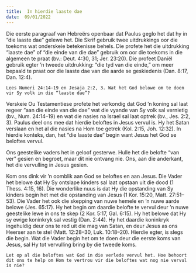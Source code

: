 ```yaml
---
title:  In hierdie laaste dae
date:  09/01/2022
---
```


Die eerste paragraaf van Hebreërs openbaar dat Paulus geglo het dat  hy in “die laaste dae” gelewe het. Die Skrif gebruik twee uitdrukkings oor die toekoms wat onderskeie betekenisse behels. Die profete het die uitdrukking “laaste dae” of “die einde van die dae” gebruik om oor die toekoms in die algemeen te praat (bv.: Deut. 4:30, 31; Jer. 23:20). Die profeet Daniël gebruik egter ’n tweede uitdrukking: “die tyd van die einde,” om meer bepaald te praat oor die laaste dae van die aarde se geskiedenis (Dan. 8:17, Dan. 12:4).

`Lees Numeri 24:14–19 en Jesaja 2:2, 3. Wat het God belowe om te doen vir Sy volk in die “laaste dae”?`

Verskeie Ou Testamentiese profete het verkondig dat God ’n koning sal laat regeer “aan die einde van die dae” wat die vyande van Sy volk sal vernietig (bv., Num. 24:14–19) en wat die nasies na Israel sal laat optrek (bv., Jes. 2:2, 3). Paulus deel ons mee dat hierdie beloftes in Jesus vervul is. Hy het Satan verslaan en het al die nasies na Hom toe getrek (Kol. 2:15, Joh. 12:32). In hierdie konteks, dan, het “die laaste dae” begin want Jesus het God se beloftes vervul.

Ons geestelike vaders het in geloof gesterwe.  Hulle het die belofte “van ver” gesien en begroet, maar dit nie ontvang nie. Ons, aan die anderkant, het die vervulling in Jesus gesien.

Kom  ons dink vir ’n oomblik aan God se beloftes en  aan Jesus. Die Vader het belowe dat Hy Sy ontslape kinders sal laat opstaan uit die dood (1 Thess. 4:15, 16). Die wonderlike nuus is dat Hy die opstanding van Sy kinders begin het met die opstanding van Jesus (1 Kor. 15:20, Matt. 27:51–53). Die Vader het ook die skepping van nuwe hemele en ’n nuwe aarde belowe (Jes. 65:17). Hy het begin om daardie belofte te vervul deur ’n nuwe geestelike lewe in ons te skep (2 Kor. 5:17, Gal. 6:15). Hy het belowe dat Hy sy ewige koninkryk sal vestig (Dan. 2:44). Hy het daardie koninkryk ingehuldig deur ons te red uit die mag van Satan, en deur Jesus as ons Heerser aan te stel (Matt. 12:28–30, Luk. 10:18–20). Hierdie egter, is slegs die begin. Wat die Vader begin het om te doen deur die eerste koms van Jesus, sal Hy tot vervulling bring by die tweede koms.

`Let op al die beloftes wat God in die verlede vervul het. Hoe behoort dit ons te help om Hom te vertrou vir die beloftes wat nog nie vervul is nie?`